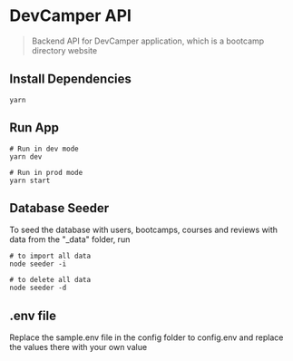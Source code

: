 # DevCamper API

> Backend API for DevCamper application, which is a bootcamp directory website

## Install Dependencies

```
yarn
```

## Run App

```
# Run in dev mode
yarn dev

# Run in prod mode
yarn start
```

## Database Seeder

To seed the database with users, bootcamps, courses and reviews with data from the "\_data" folder, run

```
# to import all data
node seeder -i

# to delete all data
node seeder -d
```

## .env file

Replace the sample.env file in the config folder to config.env and replace the values there with your own value
